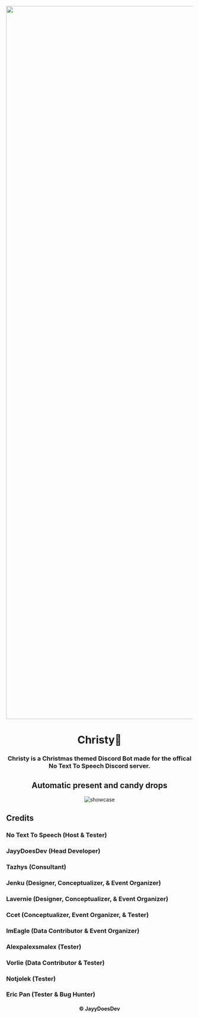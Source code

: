 <p align="center">
   <img src="https://raw.githubusercontent.com/JayyDoesDev/christy/main/.github/assets/christy.png?token=GHSAT0AAAAAACFELDBIVHWATW7M43JOPBJYZJ5LIMA" alt="christy" width="1920">
</p>
<h1 align="center">Christy🎄</h1>
<h3 align="center"> Christy is a Christmas themed Discord Bot made for the offical No Text To Speech Discord server.</h3>

<h2 align="center">Automatic present and candy drops</h2>
<p align="center">
   <img src="https://github.com/JayyDoesDev/christy/blob/main/.github/assets/Discord_GArwcAEKHt.gif" alt="showcase">
</p>

<h2 align="left">Credits</h2>
<h3 align="left">No Text To Speech (Host & Tester)</h3>
<h3 align="left">JayyDoesDev (Head Developer)</h3>
<h3 align="left">Tazhys (Consultant)</h3>
<h3 align="left">Jenku (Designer, Conceptualizer, & Event Organizer)</h3>
<h3 align="left">Lavernie (Designer, Conceptualizer, & Event Organizer)</h3>
<h3 align="left">Ccet (Conceptualizer, Event Organizer, & Tester)</h3>
<h3 align="left">ImEagle (Data Contributor & Event Organizer)</h3>
<h3 align="left">Alexpalexsmalex (Tester)</h3>
<h3 align="left">Vorlie (Data Contributor & Tester)</h3>
<h3 align="left">Notjolek (Tester)</h3>
<h3 align="left">Eric Pan (Tester & Bug Hunter)</h3>
<h4 align="center">&copy JayyDoesDev</h4>